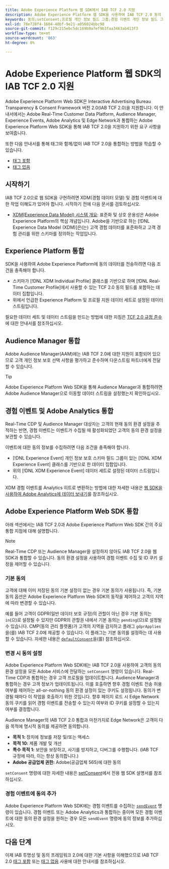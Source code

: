 ```yaml
---
title: Adobe Experience Platform 웹 SDK에서 IAB TCF 2.0 지원
description: Adobe Experience Platform 웹 SDK을 사용하여 IAB TCF 2.0 동의 환경 설정을 지원하는 방법을 알아봅니다
keywords: 동의;setConsent;프로필 개인 정보 필드 그룹;경험 이벤트 개인 정보 필드 그룹;개인 정보 필드 그룹;IAB TCF 2.0;Real-Time CDP;
exl-id: 78e728f4-1604-40bf-9e21-a056024bbc98
source-git-commit: f129c215ebc5dc169b9a7ef9b3faa3463ab413f3
workflow-type: tm+mt
source-wordcount: '863'
ht-degree: 0%

---
```


# Adobe Experience Platform 웹 SDK의 IAB TCF 2.0 지원

Adobe Experience Platform Web SDK은 Interactive Advertising Bureau Transparency &amp; Consent Framework 버전 2.0(IAB TCF 2.0)을 지원합니다. 이 안내서에서는 Adobe Real-Time Customer Data Platform, Audience Manager, Experience Events, Adobe Analytics 및 Edge Network과 통합하는 Adobe Experience Platform Web SDK을 통해 IAB TCF 2.0을 지원하기 위한 요구 사항을 보여줍니다.

또한 다음 안내서를 통해 태그와 함께/없이 IAB TCF 2.0을 통합하는 방법을 학습할 수 있습니다.

- [태그 포함](./with-tags.md)
- [태그 없음](./without-tags.md)

## 시작하기

IAB TCF 2.0으로 웹 SDK을 구현하려면 XDM(경험 데이터 모델) 및 경험 이벤트에 대한 작업 이해도가 있어야 합니다. 시작하기 전에 다음 문서를 검토하십시오.

- [XDM(Experience Data Model) 시스템 개요](../../../xdm/home.md): 표준화 및 상호 운용성은 Adobe Experience Platform의 핵심 개념입니다. Adobe을 기반으로 하는 [!DNL Experience Data Model (XDM)]은(는) 고객 경험 데이터를 표준화하고 고객 경험 관리를 위한 스키마를 정의하는 작업입니다.

## Experience Platform 통합

SDK을 사용하여 Adobe Experience Platform에 동의 데이터를 전송하려면 다음 조건을 충족해야 합니다.

- 스키마가 [!DNL XDM Individual Profile] 클래스를 기반으로 하며 [!DNL Real-Time Customer Profile]에서 사용할 수 있는 TCF 2.0 동의 필드를 포함하는 데이터 집합입니다.
- 위에서 언급한 Experience Platform 및 프로필 지원 데이터 세트로 설정된 데이터 스트림입니다.

필요한 데이터 세트 및 데이터 스트림을 만드는 방법에 대한 지침은 [TCF 2.0 규정 준수](../../../landing/governance-privacy-security/consent/iab/overview.md)에 대한 안내서를 참조하십시오.

## Audience Manager 통합

Adobe Audience Manager(AAM)에는 IAB TCF 2.0에 대한 지원이 포함되어 있으므로 고객 개인 정보 보호 선택 사항을 평가하고 준수하며 다운스트림 파트너에게 전달할 수 있습니다. <!--For more information, read the documentation on [Sending Data to Audience Manager](../audience-manager/audience-manager-overview.md).-->

>[!TIP]
>
>Adobe Experience Platform Web SDK을 통해 Audience Manager과 통합하려면 Adobe Audience Manager으로 이동할 데이터 스트림을 설정했는지 확인하십시오.

## 경험 이벤트 및 Adobe Analytics 통합

Real-Time CDP 및 Audience Manager 대상자는 고객의 현재 동의 환경 설정을 추적하는 반면, 경험 이벤트는 이벤트가 수집될 때 활성화되었던 고객의 동의 환경 설정을 보관할 수 있습니다.

이벤트에 대한 동의 정보를 수집하려면 다음 조건을 충족해야 합니다.

- [!DNL Experience Event] 개인 정보 보호 스키마 필드 그룹이 있는 [!DNL XDM Experience Event] 클래스를 기반으로 한 데이터 집합입니다.
- 위의 [!DNL XDM Experience Event] 데이터 세트로 설정된 데이터 스트림입니다.

XDM 경험 이벤트를 Analytics 히트로 변환하는 방법에 대한 자세한 내용은 [웹 SDK을 사용하여 Adobe Analytics에 데이터 보내기](/help/web-sdk/use-cases/adobe-analytics.md)를 참조하십시오.

## Adobe Experience Platform Web SDK 통합

아래 섹션에서는 IAB TCF 2.0과 Adobe Experience Platform Web SDK 간의 주요 통합 지점에 대해 설명합니다.

>[!NOTE]
>
>Real-Time CDP 또는 Audience Manager을 설정하지 않아도 IAB TCF 2.0을 웹 SDK과 통합할 수 있습니다. 동의 환경 설정을 사용하여 경험 이벤트 수집 및 ID 쿠키 설정을 제어할 수 있습니다.

### 기본 동의

고객에 대해 이미 저장된 동의 기본 설정이 없는 경우 기본 동의가 사용됩니다. 즉, 기본 동의 옵션은 Adobe Experience Platform Web SDK의 동작을 제어하고 고객의 지역에 따라 변경할 수 있습니다.

예를 들어 고객이 GDPR(일반 데이터 보호 규정)의 관할이 아닌 경우 기본 동의는 `in`(으)로 설정될 수 있지만 GDPR의 관할권 내에서 기본 동의는 `pending`(으)로 설정될 수 있습니다. CMP(동의 관리 플랫폼)가 고객의 지역을 감지하고 플래그 `gdprApplies`을(를) IAB TCF 2.0에 제공할 수 있습니다. 이 플래그는 기본 동의를 설정하는 데 사용할 수 있습니다. 자세한 내용은 [`defaultConsent`](/help/web-sdk/commands/configure/defaultconsent.md)을(를) 참조하십시오.

### 변경 시 동의 설정

Adobe Experience Platform Web SDK에는 IAB TCF 2.0을 사용하여 고객의 동의 환경 설정을 모든 Adobe 서비스에 전달하는 `setConsent` 명령이 있습니다. Real-Time CDP과 통합하는 경우 고객 프로필을 업데이트합니다. Audience Manager과 통합하는 경우 고객 정보가 업데이트됩니다. 이를 호출하면 향후 경험 이벤트 전송 허용 여부를 제어하는 all-or-nothing 동의 환경 설정이 있는 쿠키도 설정됩니다. 동의가 변경될 때마다 이 작업을 호출하기 위한 것입니다. 향후 페이지 로드 시 Edge Network 동의 쿠키를 읽어 경험 이벤트를 전송할 수 있는지 여부와 ID 쿠키를 설정할 수 있는지 여부를 결정합니다.

Audience Manager의 IAB TCF 2.0 통합과 마찬가지로 Edge Network은 고객이 다음 목적에 명시적 동의를 제공하면 동의합니다.

- **목적 1:** 장치에 정보를 저장 및/또는 액세스
- **목적 10:** 제품 개발 및 개선
- **특수 목적 1:** 보안을 보장하고, 사기를 방지하고, 디버그를 수행합니다. (IAB TCF 규정에 따라, 이는 항상 동의합니다.)
- **Adobe 공급업체 권한:** Adobe(공급업체 565)에 대한 동의

`setConsent` 명령에 대한 자세한 내용은 [setConsent](../../../web-sdk/commands/setconsent.md)에서 전용 웹 SDK 설명서를 참조하십시오.

### 경험 이벤트에 동의 추가

Adobe Experience Platform Web SDK에는 경험 이벤트를 수집하는 [`sendEvent`](/help/web-sdk/commands/sendevent/overview.md) 명령이 있습니다. 경험 이벤트 또는 Adobe Analytics과 통합하는 중이며 모든 경험 이벤트에 대한 동의 환경 설정을 원하는 경우 모든 `sendEvent` 명령에 동의 정보를 추가하십시오.

## 다음 단계

이제 IAB 투명성 및 동의 프레임워크 2.0에 대한 기본 사항을 이해했으므로 IAB TCF 2.0 [태그 포함](./with-tags.md) 또는 [태그 없음](./without-tags.md) 사용에 대한 안내서를 참조하십시오.

